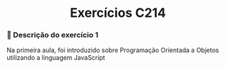 <h1 align="center">Exercícios C214</h1>

### :mag_right: Descrição do exercício 1
<p>Na primeira aula, foi introduzido sobre Programação Orientada a Objetos utilizando a linguagem JavaScript</p>
